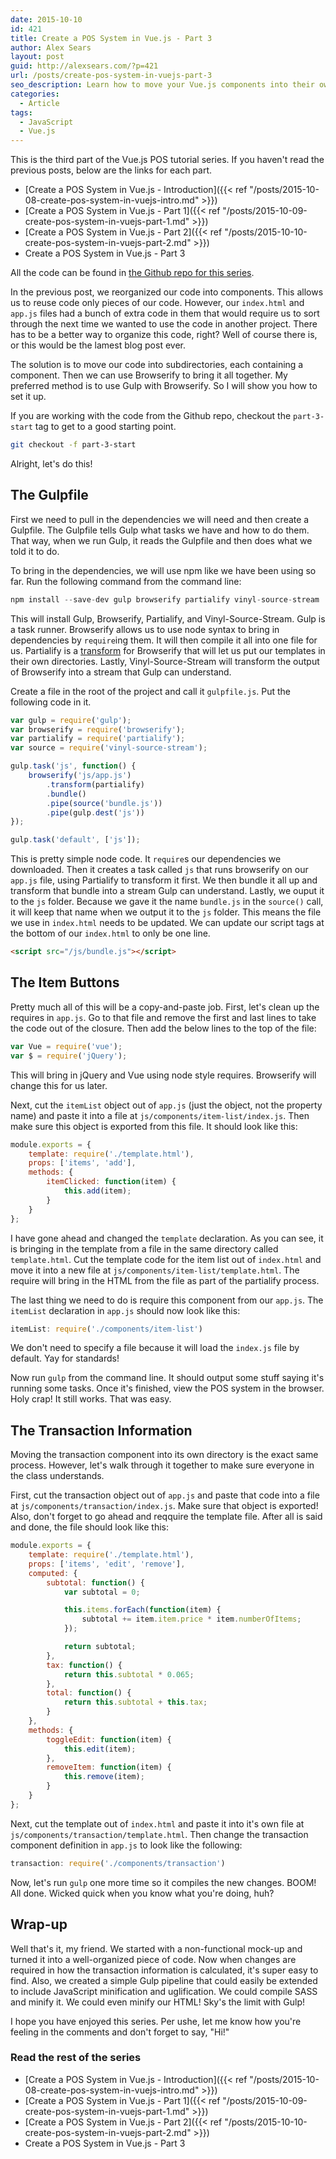 ```yaml
---
date: 2015-10-10
id: 421
title: Create a POS System in Vue.js - Part 3
author: Alex Sears
layout: post
guid: http://alexsears.com/?p=421
url: /posts/create-pos-system-in-vuejs-part-3
seo_description: Learn how to move your Vue.js components into their own directories and use Gulp and Browserify to pull it all together.
categories:
  - Article
tags:
  - JavaScript
  - Vue.js
---
```


This is the third part of the Vue.js POS tutorial series.  If you haven't read the previous posts, below are the links for each part.

<!--more-->

- [Create a POS System in Vue.js - Introduction]({{< ref "/posts/2015-10-08-create-pos-system-in-vuejs-intro.md" >}})
- [Create a POS System in Vue.js - Part 1]({{< ref "/posts/2015-10-09-create-pos-system-in-vuejs-part-1.md" >}})
- [Create a POS System in Vue.js - Part 2]({{< ref "/posts/2015-10-10-create-pos-system-in-vuejs-part-2.md" >}})
- Create a POS System in Vue.js - Part 3

All the code can be found in [the Github repo for this series](https://github.com/searsaw/pos-system-vuejs-blog).

In the previous post, we reorganized our code into components.  This allows us to reuse code only pieces of our code.  However, our `index.html` and `app.js` files had a bunch of extra code in them that would require us to sort through the next time we wanted to use the code in another project.  There has to be a better way to organize this code, right?  Well of course there is, or this would be the lamest blog post ever.

The solution is to move our code into subdirectories, each containing a component.  Then we can use Browserify to bring it all together.  My preferred method is to use Gulp with Browserify.  So I will show you how to set it up.

If you are working with the code from the Github repo, checkout the `part-3-start` tag to get to a good starting point.

```bash
git checkout -f part-3-start
```

Alright, let's do this!

## The Gulpfile

First we need to pull in the dependencies we will need and then create a Gulpfile.  The Gulpfile tells Gulp what tasks we have and how to do them.  That way, when we run Gulp, it reads the Gulpfile and then does what we told it to do.

To bring in the dependencies, we will use npm like we have been using so far.  Run the following command from the command line:

```javascript
npm install --save-dev gulp browserify partialify vinyl-source-stream
```

This will install Gulp, Browserify, Partialify, and Vinyl-Source-Stream.  Gulp is a task runner.  Browserify allows us to use node syntax to bring in dependencies by `require`ing them.  It will then compile it all into one file for us.  Partialify is a [transform](https://github.com/substack/node-browserify/wiki/list-of-transforms) for Browserify that will let us put our templates in their own directories.  Lastly, Vinyl-Source-Stream will transform the output of Browserify into a stream that Gulp can understand.

Create a file in the root of the project and call it `gulpfile.js`.  Put the following code in it.

```javascript
var gulp = require('gulp');
var browserify = require('browserify');
var partialify = require('partialify');
var source = require('vinyl-source-stream');

gulp.task('js', function() {
    browserify('js/app.js')
        .transform(partialify)
        .bundle()
        .pipe(source('bundle.js'))
        .pipe(gulp.dest('js'))
});

gulp.task('default', ['js']);
```

This is pretty simple node code.  It `require`s our dependencies we downloaded.  Then it creates a task called `js` that runs browserify on our `app.js` file, using Partialify to transform it first.  We then bundle it all up and transform that bundle into a stream Gulp can understand.  Lastly, we ouput it to the `js` folder.  Because we gave it the name `bundle.js` in the `source()` call, it will keep that name when we output it to the `js` folder.  This means the file we use in `index.html` needs to be updated.  We can update our script tags at the bottom of our `index.html` to only be one line.

```html
<script src="/js/bundle.js"></script>
```

## The Item Buttons

Pretty much all of this will be a copy-and-paste job.  First, let's clean up the requires in `app.js`.  Go to that file and remove the first and last lines to take the code out of the closure.  Then add the below lines to the top of the file:

```javascript
var Vue = require('vue');
var $ = require('jQuery');
```

This will bring in jQuery and Vue using node style requires.  Browserify will change this for us later.

Next, cut the `itemList` object out of `app.js` (just the object, not the property name) and paste it into a file at `js/components/item-list/index.js`.  Then make sure this object is exported from this file.  It should look like this:

```javascript
module.exports = {
    template: require('./template.html'),
    props: ['items', 'add'],
    methods: {
        itemClicked: function(item) {
            this.add(item);
        }
    }
};
```

I have gone ahead and changed the `template` declaration.  As you can see, it is bringing in the template from a file in the same directory called `template.html`.  Cut the template code for the item list out of `index.html` and move it into a new file at `js/components/item-list/template.html`.  The require will bring in the HTML from the file as part of the partialify process.

The last thing we need to do is require this component from our `app.js`.  The `itemList` declaration in `app.js` should now look like this:

```javascript
itemList: require('./components/item-list')
```

We don't need to specify a file because it will load the `index.js` file by default.  Yay for standards!

Now run `gulp` from the command line.  It should output some stuff saying it's running some tasks.  Once it's finished, view the POS system in the browser.  Holy crap!  It still works.  That was easy.

## The Transaction Information

Moving the transaction component into its own directory is the exact same process.  However, let's walk through it together to make sure everyone in the class understands.

First, cut the transaction object out of `app.js` and paste that code into a file at `js/components/transaction/index.js`.  Make sure that object is exported!  Also, don't forget to go ahead and reqquire the template file.  After all is said and done, the file should look like this:

```javascript
module.exports = {
    template: require('./template.html'),
    props: ['items', 'edit', 'remove'],
    computed: {
        subtotal: function() {
            var subtotal = 0;

            this.items.forEach(function(item) {
                subtotal += item.item.price * item.numberOfItems;
            });

            return subtotal;
        },
        tax: function() {
            return this.subtotal * 0.065;
        },
        total: function() {
            return this.subtotal + this.tax;
        }
    },
    methods: {
        toggleEdit: function(item) {
            this.edit(item);
        },
        removeItem: function(item) {
            this.remove(item);
        }
    }
};
```

Next, cut the template out of `index.html` and paste it into it's own file at `js/components/transaction/template.html`.  Then change the transaction component definition in `app.js` to look like the following:

```javascript
transaction: require('./components/transaction')
```

Now, let's run `gulp` one more time so it compiles the new changes.  BOOM!  All done.  Wicked quick when you know what you're doing, huh?

## Wrap-up

Well that's it, my friend.  We started with a non-functional mock-up and turned it into a well-organized piece of code.  Now when changes are required in how the transaction information is calculated, it's super easy to find.  Also, we created a simple Gulp pipeline that could easily be extended to include JavaScript minification and uglification.  We could compile SASS and minify it.  We could even minify our HTML!  Sky's the limit with Gulp!

I hope you have enjoyed this series.  Per ushe, let me know how you're feeling in the comments and don't forget to say, "Hi!"

### Read the rest of the series

- [Create a POS System in Vue.js - Introduction]({{< ref "/posts/2015-10-08-create-pos-system-in-vuejs-intro.md" >}})
- [Create a POS System in Vue.js - Part 1]({{< ref "/posts/2015-10-09-create-pos-system-in-vuejs-part-1.md" >}})
- [Create a POS System in Vue.js - Part 2]({{< ref "/posts/2015-10-10-create-pos-system-in-vuejs-part-2.md" >}})
- Create a POS System in Vue.js - Part 3
